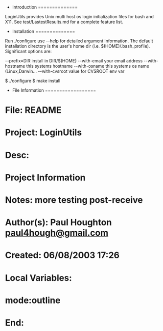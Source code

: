
* Introduction
==============

LoginUtils provides Unix multi host os login initialization
files for bash and X11. See test/LastestResults.md for a complete
feature list.

* Installation
==============

Run ./configure use --help for detailed argument information. The
default installation directory is the user's home dir (i.e.
$(HOME)/.bash_profile). Significant options are:

  --prefix=DIR	    install in DIR/$(HOME)
  --with-email      your email address
  --with-hostname   this systems hostname
  --with-osname     this systems os name (Linux,Darwin...
  --with-cvsroot    value for CVSROOT env var

  $ ./configure
  $ make install


* File Information
==================

#
# File:		README
# Project:	LoginUtils 
# Desc:
#
#   Project Information
#
# Notes: more testing post-receive
#
# Author(s):   Paul Houghton paul4hough@gmail.com
# Created:     06/08/2003 17:26
#

# Local Variables:
# mode:outline
# End:
